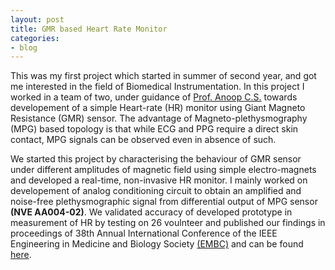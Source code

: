 ```yaml
---
layout: post
title: GMR based Heart Rate Monitor
categories:
- blog
---
```

This was my first project which started in summer of second year, and got me interested in the field of Biomedical Instrumentation. In this project I worked in a team of two, under guidance of [Prof. Anoop C.S.](https://www.iist.ac.in/avionics/anoop.cs) towards developement of a simple Heart-rate (HR) monitor using Giant Magneto Resistance (GMR) sensor. The advantage of Magneto-plethysmography (MPG) based topology is that while ECG and PPG require a direct skin contact, MPG signals can be observed even in absence of such.

We started this project by characterising the behaviour of GMR sensor under different amplitudes of magnetic field using simple electro-magnets and developed a real-time, non-invasive HR monitor. I mainly worked on developement of analog conditioning circuit to obtain an amplified and noise-free plethysmographic signal from differential output of MPG sensor **(NVE AA004-02)**. We validated accuracy of developed prototype in measurement of HR by testing on 26 voulnteer and published our findings in proceedings of 38th Annual International Conference of the IEEE Engineering in Medicine and Biology Society [(EMBC)](#) and can be found [here](https://ieeexplore.ieee.org/document/7591819).

<!--
Tattooed roof party *vinyl* freegan single-origin coffee wayfarers tousled, umami yr
meggings hella selvage. Butcher bespoke seitan, cornhole umami gentrify put a bird 
on it occupy trust fund. Umami whatever kitsch, locavore fingerstache Tumblr pork belly
[keffiyeh](#). Chia Echo Park Pitchfork, Blue Bottle [hashtag](#) stumptown skateboard selvage 
mixtape. Echo Park retro butcher banjo cardigan, seitan flannel Brooklyn paleo fixie 
Truffaut. Forage mustache Thundercats next level disrupt. Bicycle rights forage tattooed
chia, **wayfarers** swag raw denim hashtag biodiesel occupy gastropub!

---

# It's all in the game.

## You come at the king, you best not miss.

### Be subtle with it, man. You know what subtle means?

VHS post-ironic cred **bespoke** banjo. Yr wayfarers literally gentrify, flexitarian fap 
dreamcatcher plaid cornhole Intelligentsia paleo. Beard try-hard direct trade, shabby chic 
Helvetica `look ma, I can code`. Lo-fi American Apparel tattooed [Vice](#) tofu, yr vinyl. 
Williamsburg butcher hella mumblecore fixie mlkshk, cliche wolf keytar mixtape kitsch banh mi 
salvia. High Life Odd Future *chambray* kale chips hoodie, cray pop-up. Helvetica narwhal 
iPhone try-hard jean shorts.

> This is a quote from someone famous about productivity


Syntax highlighting with Solarized theme.

{% highlight ruby %}
class User < ActiveRecord::Base
  attr_accessible :email, :name

  ... tons of other crap ...

end

{% endhighlight %}
-->
